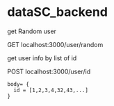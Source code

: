 # dataSC_backend

get Random user 

  GET localhost:3000/user/random

get user info by list of id

  POST localhost:3000/user/id

    body= {
      id = [1,2,3,4,32,43,...]
    }

  